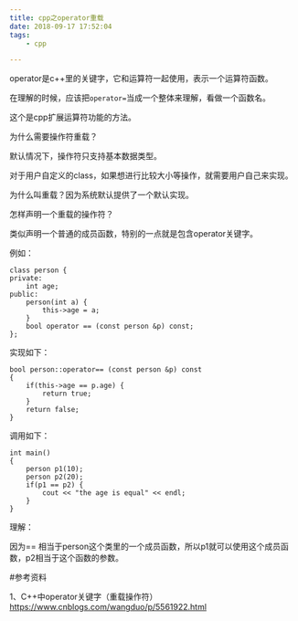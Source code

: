 ```yaml
---
title: cpp之operator重载
date: 2018-09-17 17:52:04
tags:
	- cpp

---
```


operator是c++里的关键字，它和运算符一起使用，表示一个运算符函数。

在理解的时候，应该把`operator=`当成一个整体来理解，看做一个函数名。

这个是cpp扩展运算符功能的方法。



为什么需要操作符重载？

默认情况下，操作符只支持基本数据类型。

对于用户自定义的class，如果想进行比较大小等操作，就需要用户自己来实现。

为什么叫重载？因为系统默认提供了一个默认实现。



怎样声明一个重载的操作符？

类似声明一个普通的成员函数，特别的一点就是包含operator关键字。

例如：

```
class person {
private:
	int age;
public:
	person(int a) {
    	this->age = a;
	}
	bool operator == (const person &p) const;
};
```

实现如下：

```
bool person::operator== (const person &p) const
{
	if(this->age == p.age) {
      	return true;
	}
	return false;
}
```

调用如下：

````
int main()
{
  	person p1(10);
  	person p2(20);
  	if(p1 == p2) {
      	cout << "the age is equal" << endl;
  	}
}
````

理解：

因为== 相当于person这个类里的一个成员函数，所以p1就可以使用这个成员函数，p2相当于这个函数的参数。



#参考资料

1、C++中operator关键字（重载操作符）
https://www.cnblogs.com/wangduo/p/5561922.html
